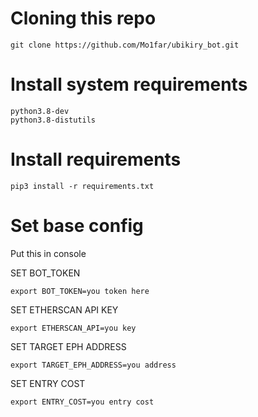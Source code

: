 # Cloning this repo
```
git clone https://github.com/Mo1far/ubikiry_bot.git
```
# Install system requirements
```
python3.8-dev
python3.8-distutils
```

# Install requirements
```
pip3 install -r requirements.txt
```

# Set base config
Put this in console

SET BOT_TOKEN
```
export BOT_TOKEN=you token here
```
SET ETHERSCAN API KEY
```
export ETHERSCAN_API=you key
```
SET TARGET EPH ADDRESS
```
export TARGET_EPH_ADDRESS=you address
```

SET ENTRY COST
```
export ENTRY_COST=you entry cost
```
